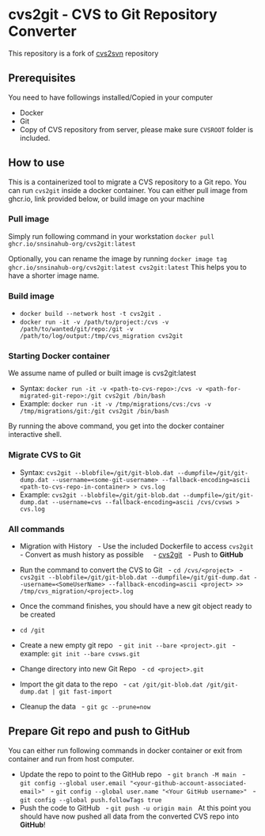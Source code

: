 # cvs2git - CVS to Git Repository Converter

This repository is a fork of [cvs2svn](https://github.com/mhagger/cvs2svn) repository

## Prerequisites
You need to have followings installed/Copied in your computer
* Docker
* Git
* Copy of CVS repository from server, please make sure `CVSROOT` folder is included.

## How to use
This is a containerized tool to migrate a CVS repository to a Git repo. You can run `cvs2git` inside a docker container. You can either pull image from ghcr.io, link provided below, or build image on your machine

### Pull image
Simply run following command in your workstation
`docker pull ghcr.io/snsinahub-org/cvs2git:latest`

Optionally, you can rename the image by running 
`docker image tag ghcr.io/snsinahub-org/cvs2git:latest cvs2git:latest`
This helps you to have a shorter image name.


### Build image

* `docker build --network host -t cvs2git .`
* `docker run -it -v /path/to/project:/cvs -v /path/to/wanted/git/repo:/git -v /path/to/log/output:/tmp/cvs_migration cvs2git`


### Starting Docker container
We assume name of pulled or built image is cvs2git:latest
* Syntax: `docker run -it -v <path-to-cvs-repo>:/cvs -v <path-for-migrated-git-repo>:/git cvs2git /bin/bash`
* Example: `docker run -it -v /tmp/migrations/cvs:/cvs -v /tmp/migrations/git:/git cvs2git /bin/bash`

By running the above command, you get into the docker container interactive shell.

### Migrate CVS to Git
- Syntax: `cvs2git --blobfile=/git/git-blob.dat --dumpfile=/git/git-dump.dat --username=<some-git-username> --fallback-encoding=ascii <path-to-cvs-repo-in-container> > cvs.log`
- Example: `cvs2git --blobfile=/git/git-blob.dat --dumpfile=/git/git-dump.dat --username=cvs --fallback-encoding=ascii /cvs/cvsws > cvs.log`

### All commands
- Migration with History
  - Use the included Dockerfile to access `cvs2git`
  - Convert as mush history as possible
    - [cvs2git](http://clusterfrak.com/devops/git/git_cvs2git/)
  - Push to **GitHub**

- Run the command to convert the CVS to Git
  - `cd /cvs/<project>`
  - `cvs2git --blobfile=/git/git-blob.dat --dumpfile=/git/git-dump.dat --username=<SomeUserName> --fallback-encoding=ascii <project> >> /tmp/cvs_migration/<project>.log`
- Once the command finishes, you should have a new git object ready to be created
- `cd /git`
- Create a new empty git repo
  - `git init --bare <project>.git`
  - example: `git init --bare cvsws.git`
- Change directory into new Git Repo
  - `cd <project>.git`
- Import the git data to the repo
  - `cat /git/git-blob.dat /git/git-dump.dat | git fast-import`
- Cleanup the data
  - `git gc --prune=now`
 
## Prepare Git repo and push to GitHub
You can either run following commands in docker container or exit from container and run from host computer.
- Update the repo to point to the GitHub repo
  - `git branch -M main`
  - `git config --global user.email "<your-github-account-associated-email>"`
  - `git config --global user.name "<Your GitHub username>"`
  - `git config --global push.followTags true`
- Push the code to GitHub
  - `git push -u origin main`
  
At this point you should have now pushed all data from the converted CVS repo into **GitHub**!

